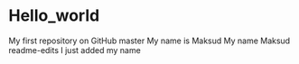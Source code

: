 # Hello_world
My first repository on GitHub
 master
My name is Maksud
My name Maksud
readme-edits
I just added my name
